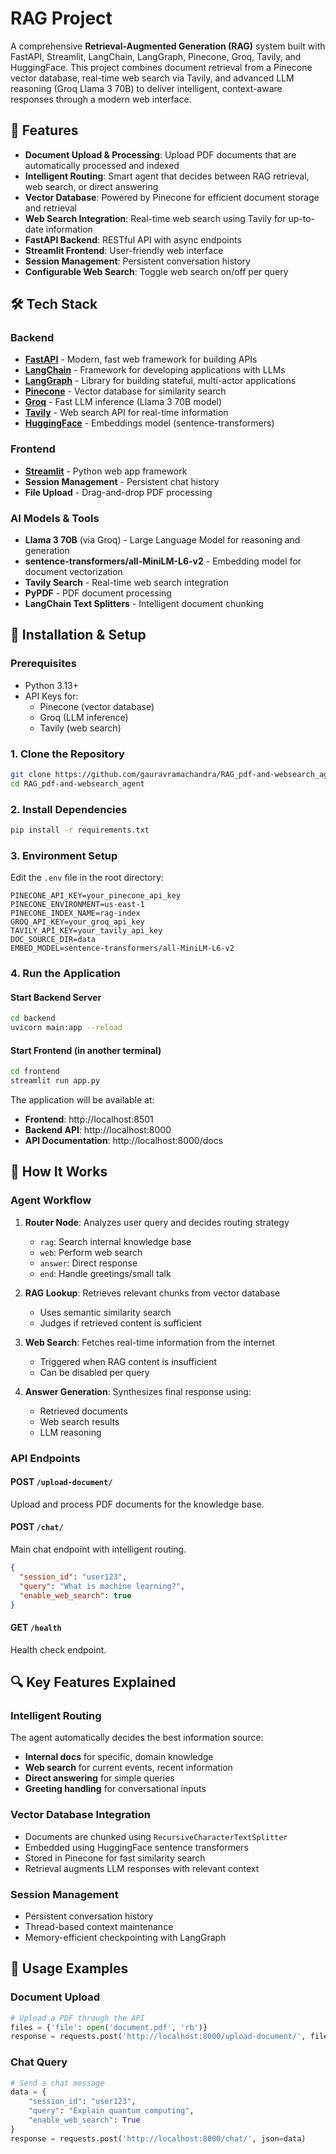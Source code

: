 # RAG Project

A comprehensive **Retrieval-Augmented Generation (RAG)** system built with FastAPI, Streamlit, LangChain, LangGraph, Pinecone, Groq, Tavily, and HuggingFace. This project combines document retrieval from a Pinecone vector database, real-time web search via Tavily, and advanced LLM reasoning (Groq Llama 3 70B) to deliver intelligent, context-aware responses through a modern web interface.

## 🚀 Features

- **Document Upload & Processing**: Upload PDF documents that are automatically processed and indexed
- **Intelligent Routing**: Smart agent that decides between RAG retrieval, web search, or direct answering
- **Vector Database**: Powered by Pinecone for efficient document storage and retrieval
- **Web Search Integration**: Real-time web search using Tavily for up-to-date information
- **FastAPI Backend**: RESTful API with async endpoints
- **Streamlit Frontend**: User-friendly web interface
- **Session Management**: Persistent conversation history
- **Configurable Web Search**: Toggle web search on/off per query

## 🛠️ Tech Stack

### Backend

- **[FastAPI](https://fastapi.tiangolo.com/)** - Modern, fast web framework for building APIs
- **[LangChain](https://langchain.readthedocs.io/)** - Framework for developing applications with LLMs
- **[LangGraph](https://langchain-ai.github.io/langgraph/)** - Library for building stateful, multi-actor applications
- **[Pinecone](https://www.pinecone.io/)** - Vector database for similarity search
- **[Groq](https://groq.com/)** - Fast LLM inference (Llama 3 70B model)
- **[Tavily](https://tavily.com/)** - Web search API for real-time information
- **[HuggingFace](https://huggingface.co/)** - Embeddings model (sentence-transformers)

### Frontend

- **[Streamlit](https://streamlit.io/)** - Python web app framework
- **Session Management** - Persistent chat history
- **File Upload** - Drag-and-drop PDF processing

### AI Models & Tools

- **Llama 3 70B** (via Groq) - Large Language Model for reasoning and generation
- **sentence-transformers/all-MiniLM-L6-v2** - Embedding model for document vectorization
- **Tavily Search** - Real-time web search integration
- **PyPDF** - PDF document processing
- **LangChain Text Splitters** - Intelligent document chunking

## 🔧 Installation & Setup

### Prerequisites

- Python 3.13+
- API Keys for:
  - Pinecone (vector database)
  - Groq (LLM inference)
  - Tavily (web search)

### 1. Clone the Repository

```bash
git clone https://github.com/gauravramachandra/RAG_pdf-and-websearch_agent.git
cd RAG_pdf-and-websearch_agent
```

### 2. Install Dependencies

```bash
pip install -r requirements.txt
```

### 3. Environment Setup

Edit the `.env` file in the root directory:

```env
PINECONE_API_KEY=your_pinecone_api_key
PINECONE_ENVIRONMENT=us-east-1
PINECONE_INDEX_NAME=rag-index
GROQ_API_KEY=your_groq_api_key
TAVILY_API_KEY=your_tavily_api_key
DOC_SOURCE_DIR=data
EMBED_MODEL=sentence-transformers/all-MiniLM-L6-v2
```

### 4. Run the Application

#### Start Backend Server

```bash
cd backend
uvicorn main:app --reload
```

#### Start Frontend (in another terminal)

```bash
cd frontend
streamlit run app.py
```

The application will be available at:

- **Frontend**: http://localhost:8501
- **Backend API**: http://localhost:8000
- **API Documentation**: http://localhost:8000/docs

## 🎯 How It Works

### Agent Workflow

1. **Router Node**: Analyzes user query and decides routing strategy

   - `rag`: Search internal knowledge base
   - `web`: Perform web search
   - `answer`: Direct response
   - `end`: Handle greetings/small talk

2. **RAG Lookup**: Retrieves relevant chunks from vector database

   - Uses semantic similarity search
   - Judges if retrieved content is sufficient

3. **Web Search**: Fetches real-time information from the internet

   - Triggered when RAG content is insufficient
   - Can be disabled per query

4. **Answer Generation**: Synthesizes final response using:
   - Retrieved documents
   - Web search results
   - LLM reasoning

### API Endpoints

#### POST `/upload-document/`

Upload and process PDF documents for the knowledge base.

#### POST `/chat/`

Main chat endpoint with intelligent routing.

```json
{
  "session_id": "user123",
  "query": "What is machine learning?",
  "enable_web_search": true
}
```

#### GET `/health`

Health check endpoint.

## 🔍 Key Features Explained

### Intelligent Routing

The agent automatically decides the best information source:

- **Internal docs** for specific, domain knowledge
- **Web search** for current events, recent information
- **Direct answering** for simple queries
- **Greeting handling** for conversational inputs

### Vector Database Integration

- Documents are chunked using `RecursiveCharacterTextSplitter`
- Embedded using HuggingFace sentence transformers
- Stored in Pinecone for fast similarity search
- Retrieval augments LLM responses with relevant context

### Session Management

- Persistent conversation history
- Thread-based context maintenance
- Memory-efficient checkpointing with LangGraph

## 🌟 Usage Examples

### Document Upload

```python
# Upload a PDF through the API
files = {'file': open('document.pdf', 'rb')}
response = requests.post('http://localhost:8000/upload-document/', files=files)
```

### Chat Query

```python
# Send a chat message
data = {
    "session_id": "user123",
    "query": "Explain quantum computing",
    "enable_web_search": True
}
response = requests.post('http://localhost:8000/chat/', json=data)
```

